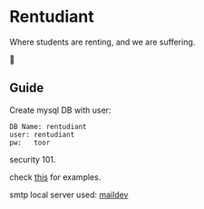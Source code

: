 # Rentudiant

Where students are renting, and we are suffering.

:handshake:

## Guide

Create mysql DB with user:
```
DB Name: rentudiant
user: rentudiant
pw:   toor
```
security 101.

check [this](./Server/test.http) for examples.

smtp local server used: [maildev](https://github.com/maildev/maildev)
